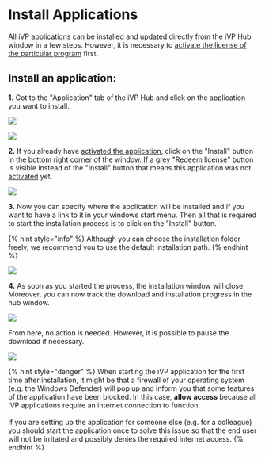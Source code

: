 # Install Applications

All iVP applications can be installed and [updated ](installation-updates.md)directly from the iVP Hub window in a few steps. However, it is necessary to [activate the license of the particular program](license-activation.md) first.

## Install an application:

**1.** Got to the "Application" tab of the iVP Hub and click on the application you want to install.

![](../../../.gitbook/assets/iVP\_launcher\_application\_tab.jpg)

![](../../../.gitbook/assets/iVP\_launcher\_applications.jpg)

**2.** If you already have [activated the application](license-activation.md), click on the "Install" button in the bottom right corner of the window. If a grey "Redeem license" button is visible instead of the "Install" button that means this application was not [activated](license-activation.md) yet.

![](../../../.gitbook/assets/iVP\_launcher\_install.jpg)

**3.**  Now you can specify where the application will be installed and if you want to have a link to it in your windows start menu. Then all that is required to start the installation process is to click on the "Install" button.

{% hint style="info" %}
Although you can choose the installation folder freely, we recommend you to use the default installation path.
{% endhint %}

![](../../../.gitbook/assets/iVP\_launcher\_installation\_directory.jpg)

**4.** As soon as you started the process, the installation window will close. Moreover, you can now track the download and installation progress in the hub window.

![](../../../.gitbook/assets/iVP\_launcher\_downloading\_application.jpg)

From here, no action is needed. However, it is possible to pause the download if necessary.

![](../../../.gitbook/assets/iVP\_launcher\_downloading\_application\_pause\_stop.jpg)

{% hint style="danger" %}
When starting the iVP application for the first time after installation, it might be that a firewall of your operating system (e.g. the Windows Defender) will pop up and inform you that some features of the application have been blocked. In this case, **allow access** because all iVP applications require an internet connection to function.\
\
If you are setting up the application for someone else (e.g. for a colleague) you should start the application once to solve this issue so that the end user will not be irritated and possibly denies the required internet access.
{% endhint %}
